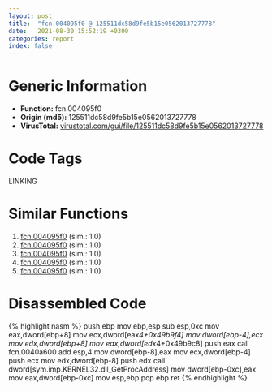 ```yaml
---
layout: post
title:  "fcn.004095f0 @ 125511dc58d9fe5b15e0562013727778"
date:   2021-08-30 15:52:19 +0300
categories: report
index: false
---
```


# Generic Information
- **Function:** fcn.004095f0
- **Origin (md5):** 125511dc58d9fe5b15e0562013727778
- **VirusTotal:** [virustotal.com/gui/file/125511dc58d9fe5b15e0562013727778][virustotal_ref]

# Code Tags
<span class="tag" id="LINKING">LINKING</span>


# Similar Functions

1. [fcn.004095f0][similar_1_ref] (sim.: 1.0)
2. [fcn.004095f0][similar_2_ref] (sim.: 1.0)
3. [fcn.004095f0][similar_3_ref] (sim.: 1.0)
4. [fcn.004095f0][similar_4_ref] (sim.: 1.0)
5. [fcn.004095f0][similar_5_ref] (sim.: 1.0)


# Disassembled Code

{% highlight nasm %}
push ebp
mov ebp,esp
sub esp,0xc
mov eax,dword[ebp+8]
mov ecx,dword[eax*4+0x49b9f4]
mov dword[ebp-4],ecx
mov edx,dword[ebp+8]
mov eax,dword[edx*4+0x49b9c8]
push eax
call fcn.0040a600
add esp,4
mov dword[ebp-8],eax
mov ecx,dword[ebp-4]
push ecx
mov edx,dword[ebp-8]
push edx
call dword[sym.imp.KERNEL32.dll_GetProcAddress]
mov dword[ebp-0xc],eax
mov eax,dword[ebp-0xc]
mov esp,ebp
pop ebp
ret 
{% endhighlight %}


[similar_1_ref]: /report/fcn.004095f0@b52b2c71a7178baa413f70bab2511ae0
[similar_2_ref]: /report/fcn.004095f0@fece7060b8162b8bce0648763a1c502f
[similar_3_ref]: /report/fcn.004095f0@2c6042afa024da934f4a32f5499e10e8
[similar_4_ref]: /report/fcn.004095f0@c0b08c2b3a5f375f1494c2141d2fd209
[similar_5_ref]: /report/fcn.004095f0@147f6956cfadd9d35bc2265a45cb0602
[virustotal_ref]: https://www.virustotal.com/gui/file/125511dc58d9fe5b15e0562013727778